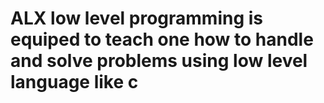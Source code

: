 # ALX low level programming is equiped to teach one how to handle and solve problems using low level language like c
